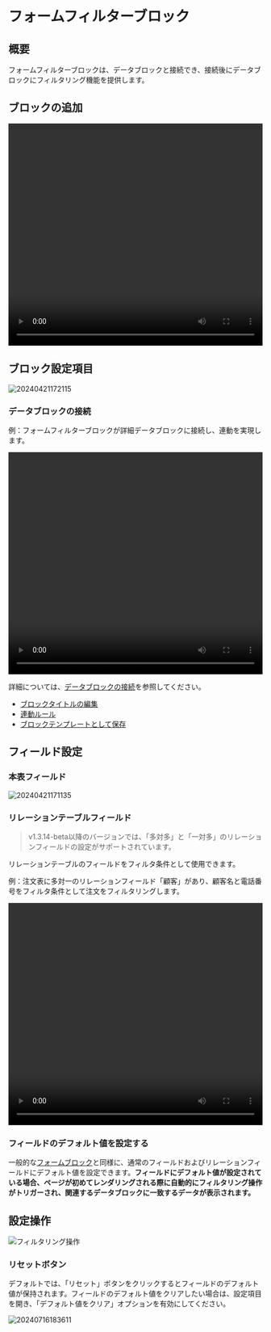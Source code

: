 # フォームフィルターブロック

## 概要

フォームフィルターブロックは、データブロックと接続でき、接続後にデータブロックにフィルタリング機能を提供します。

## ブロックの追加

<video width="100%" height="440" controls>
    <source src="https://static-docs.nocobase.com/20240426172722.mp4" type="video/mp4">
</video>

## ブロック設定項目

![20240421172115](https://static-docs.nocobase.com/20240421172115.png)

### データブロックの接続

例：フォームフィルターブロックが詳細データブロックに接続し、連動を実現します。

<video width="100%" height="440" controls>
    <source src="https://static-docs.nocobase.com/20240421170947.mp4" type="video/mp4">
</video>

詳細については、[データブロックの接続](/handbook/ui/blocks/block-settings/connect-block)を参照してください。

- [ブロックタイトルの編集](/handbook/ui/blocks/block-settings/block-title)
- [連動ルール](/handbook/ui/blocks/block-settings/linkage-rule)
- [ブロックテンプレートとして保存](/handbook/block-template)

## フィールド設定

### 本表フィールド

![20240421171135](https://static-docs.nocobase.com/20240421171135.png)

### リレーションテーブルフィールド
> v1.3.14-beta以降のバージョンでは、「多対多」と「一対多」のリレーションフィールドの設定がサポートされています。

リレーションテーブルのフィールドをフィルタ条件として使用できます。

例：注文表に多対一のリレーションフィールド「顧客」があり、顧客名と電話番号をフィルタ条件として注文をフィルタリングします。

<video width="100%" height="440" controls>
<source src="https://static-docs.nocobase.com/20240421171437.mp4" type="video/mp4">
</video>

### フィールドのデフォルト値を設定する

一般的な[フォームブロック](/handbook/ui/blocks/data-blocks/form)と同様に、通常のフィールドおよびリレーションフィールドにデフォルト値を設定できます。**フィールドにデフォルト値が設定されている場合、ページが初めてレンダリングされる際に自動的にフィルタリング操作がトリガーされ、関連するデータブロックに一致するデータが表示されます。**

## 設定操作

![フィルタリング操作](https://static-docs.nocobase.com/20240421171839.png)

### リセットボタン

デフォルトでは、「リセット」ボタンをクリックするとフィールドのデフォルト値が保持されます。フィールドのデフォルト値をクリアしたい場合は、設定項目を開き、「デフォルト値をクリア」オプションを有効にしてください。

![20240716183611](https://nocobase-docs.oss-cn-beijing.aliyuncs.com/20240716183611.png)

